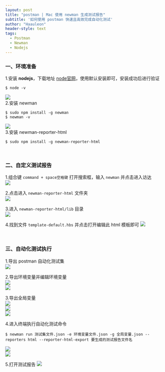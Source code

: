 ```yaml
---
layout: post
title: "postman | Mac 使用 newman 生成测试报告"
subtitle: '如何使用 postman 快速且高效完成自动化测试'
author: "Haauleon"
header-style: text
tags:
  - Postman
  - Newman
  - Nodejs
---
```


### 一、环境准备
1.安装 **nodejs**，下载地址 [node官网](https://nodejs.org/zh-cn/)，使用默认安装即可，安装成功后进行验证   
```
$ node -v
```     
![](\img\in-post\post-postman\2021-01-30-postman-auto-1.png)     
2.安装 newman    
```
$ sudo npm install -g newman
$ newman -v
```   
![](\img\in-post\post-postman\2021-01-30-postman-auto-2.png)    
3.安装 newman-reporter-html     
```
$ sudo npm install -g newman-reporter-html
```    
<br>

### 二、自定义测试报告  
1.组合键 `command + space空格键` 打开搜索框，输入 `newman` 并点击进入访达      
![](\img\in-post\post-postman\2021-01-30-postman-auto-3.png)   

2.点击进入 `newman-reporter-html` 文件夹    
![](\img\in-post\post-postman\2021-01-30-postman-auto-4.png)     

3.进入 `newman-reporter-html/lib` 目录     
![](\img\in-post\post-postman\2021-01-30-postman-auto-5.png)    

4.找到文件 `template-default.hbs` 并点击打开编辑此 html 模板即可
![](\img\in-post\post-postman\2021-01-30-postman-auto-6.png)    

<br>

### 三、自动化测试执行
1.导出 postman 自动化测试集  
![](\img\in-post\post-postman\2021-01-30-postman-auto-7.png)    

2.导出环境变量并编辑环境变量     
![](\img\in-post\post-postman\2021-01-30-postman-auto-8.png)     
![](\img\in-post\post-postman\2021-01-30-postman-auto-9.png)    

3.导出全局变量    
![](\img\in-post\post-postman\2021-01-30-postman-auto-10.png)     
![](\img\in-post\post-postman\2021-01-30-postman-auto-11.png)   
![](\img\in-post\post-postman\2021-01-30-postman-auto-12.png) 

4.进入终端执行自动化测试命令   
```
$ newman run 测试集文件.json -e 环境变量文件.json -g 全局变量.json --reporters html --reporter-html-export 要生成的测试报告文件名
```    
![](\img\in-post\post-postman\2021-01-30-postman-auto-13.png)     
![](\img\in-post\post-postman\2021-01-30-postman-auto-14.png)   

5.打开测试报告
![](\img\in-post\post-postman\2021-01-30-postman-auto-15.png) 